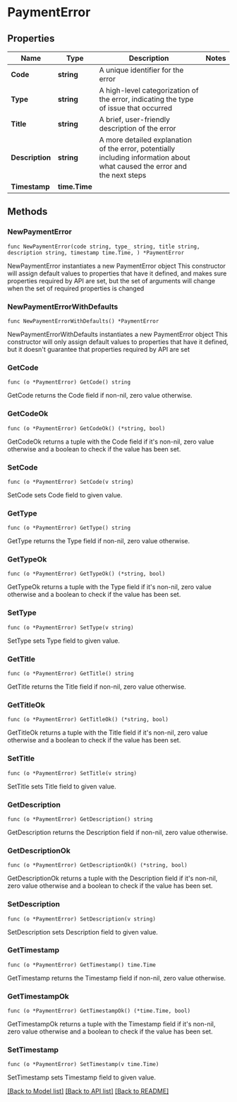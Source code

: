 # PaymentError

## Properties

Name | Type | Description | Notes
------------ | ------------- | ------------- | -------------
**Code** | **string** | A unique identifier for  the error | 
**Type** | **string** | A high-level categorization of the error, indicating the type of issue that occurred | 
**Title** | **string** | A brief, user-friendly description of the error | 
**Description** | **string** | A more detailed explanation of the error, potentially including information about what caused the error and the next steps | 
**Timestamp** | **time.Time** |  | 

## Methods

### NewPaymentError

`func NewPaymentError(code string, type_ string, title string, description string, timestamp time.Time, ) *PaymentError`

NewPaymentError instantiates a new PaymentError object
This constructor will assign default values to properties that have it defined,
and makes sure properties required by API are set, but the set of arguments
will change when the set of required properties is changed

### NewPaymentErrorWithDefaults

`func NewPaymentErrorWithDefaults() *PaymentError`

NewPaymentErrorWithDefaults instantiates a new PaymentError object
This constructor will only assign default values to properties that have it defined,
but it doesn't guarantee that properties required by API are set

### GetCode

`func (o *PaymentError) GetCode() string`

GetCode returns the Code field if non-nil, zero value otherwise.

### GetCodeOk

`func (o *PaymentError) GetCodeOk() (*string, bool)`

GetCodeOk returns a tuple with the Code field if it's non-nil, zero value otherwise
and a boolean to check if the value has been set.

### SetCode

`func (o *PaymentError) SetCode(v string)`

SetCode sets Code field to given value.


### GetType

`func (o *PaymentError) GetType() string`

GetType returns the Type field if non-nil, zero value otherwise.

### GetTypeOk

`func (o *PaymentError) GetTypeOk() (*string, bool)`

GetTypeOk returns a tuple with the Type field if it's non-nil, zero value otherwise
and a boolean to check if the value has been set.

### SetType

`func (o *PaymentError) SetType(v string)`

SetType sets Type field to given value.


### GetTitle

`func (o *PaymentError) GetTitle() string`

GetTitle returns the Title field if non-nil, zero value otherwise.

### GetTitleOk

`func (o *PaymentError) GetTitleOk() (*string, bool)`

GetTitleOk returns a tuple with the Title field if it's non-nil, zero value otherwise
and a boolean to check if the value has been set.

### SetTitle

`func (o *PaymentError) SetTitle(v string)`

SetTitle sets Title field to given value.


### GetDescription

`func (o *PaymentError) GetDescription() string`

GetDescription returns the Description field if non-nil, zero value otherwise.

### GetDescriptionOk

`func (o *PaymentError) GetDescriptionOk() (*string, bool)`

GetDescriptionOk returns a tuple with the Description field if it's non-nil, zero value otherwise
and a boolean to check if the value has been set.

### SetDescription

`func (o *PaymentError) SetDescription(v string)`

SetDescription sets Description field to given value.


### GetTimestamp

`func (o *PaymentError) GetTimestamp() time.Time`

GetTimestamp returns the Timestamp field if non-nil, zero value otherwise.

### GetTimestampOk

`func (o *PaymentError) GetTimestampOk() (*time.Time, bool)`

GetTimestampOk returns a tuple with the Timestamp field if it's non-nil, zero value otherwise
and a boolean to check if the value has been set.

### SetTimestamp

`func (o *PaymentError) SetTimestamp(v time.Time)`

SetTimestamp sets Timestamp field to given value.



[[Back to Model list]](../README.md#documentation-for-models) [[Back to API list]](../README.md#documentation-for-api-endpoints) [[Back to README]](../README.md)


